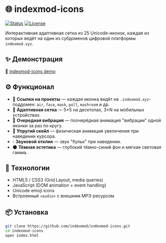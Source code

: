 # 🌐 indexmod-icons

[![Status](https://img.shields.io/badge/status-active-brightgreen.svg)](https://indexmod.xyz)
[![License](https://img.shields.io/badge/license-MIT-blue.svg)](LICENSE)

Интерактивная адаптивная сетка из 25 Unicode-иконок, каждая из которых ведёт на один из субдоменов цифровой платформы `indexmod.xyz`.

## ✨ Демонстрация

🔗 [indexmod-icons demo](https://air.indexmod.xyz/icons)

## ⚙️ Функционал

- 🔗 **Ссылки на проекты** — каждая иконка ведёт на `.indexmod.xyz`-поддомен: `air`, `face`, `mask`, `pull`, `mashroom` и др.
- 📱 **Адаптивная сетка** — 5×5 на десктопах, 3×N на мобильных устройствах.
- 🎯 **Очередная вибрация** — поочерёдная анимация "вибрации" одной иконки за раз по кругу.
- 🧠 **Упругий скейл** — физическая анимация увеличения при наведении курсора.
- 💧 **Звуковой отклик** — звук "бульк" при наведении.
- 🌑 **Тёмная эстетика** — глубокий тёмно-синий фон и мягкая световая гамма.

## 🧪 Технологии

- HTML5 / CSS3 (Grid Layout, media queries)
- JavaScript (DOM animation + event handling)
- Unicode emoji icons
- Встроенный `<audio>` с внешним MP3-ресурсом

## 📦 Установка

```bash
git clone https://github.com/indexmod/indexmod-icons.git
cd indexmod-icons
open index.html
